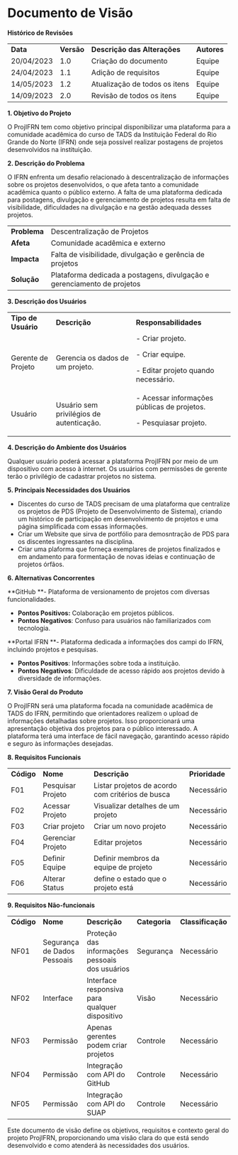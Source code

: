 # Documento de Visão

**Histórico de Revisões**


<table>
  <tr>
   <td><strong>Data</strong>
   </td>
   <td><strong>Versão</strong>
   </td>
   <td><strong>Descrição das Alterações</strong>
   </td>
   <td><strong>Autores</strong>
   </td>
  </tr>
  <tr>
   <td>20/04/2023
   </td>
   <td>1.0
   </td>
   <td>Criação do documento
   </td>
   <td>Equipe
   </td>
  </tr>
  <tr>
   <td>24/04/2023
   </td>
   <td>1.1
   </td>
   <td>Adição de requisitos
   </td>
   <td>Equipe
   </td>
  </tr>
  <tr>
   <td>14/05/2023
   </td>
   <td>1.2
   </td>
   <td>Atualização de todos os itens
   </td>
   <td>Equipe
   </td>
  </tr>
  <tr>
   <td>14/09/2023
   </td>
   <td>2.0
   </td>
   <td>Revisão de todos os itens
   </td>
   <td>Equipe
   </td>
  </tr>
</table>


**1. Objetivo do Projeto**

O ProjIFRN tem como objetivo principal disponibilizar uma plataforma para a comunidade acadêmica do curso de TADS da Instituição Federal do Rio Grande do Norte (IFRN) onde seja possível realizar postagens de projetos desenvolvidos na instituição.

**2. Descrição do Problema**

O IFRN enfrenta um desafio relacionado à descentralização de informações sobre os projetos desenvolvidos, o que afeta tanto a comunidade acadêmica quanto o público externo. A falta de uma plataforma dedicada para postagens, divulgação e gerenciamento de projetos resulta em falta de visibilidade, dificuldades na divulgação e na gestão adequada desses projetos.


<table>
  <tr>
   <td><strong>Problema</strong>
   </td>
   <td>Descentralização de Projetos
   </td>
  </tr>
  <tr>
   <td><strong>Afeta</strong>
   </td>
   <td>Comunidade acadêmica e externo
   </td>
  </tr>
  <tr>
   <td><strong>Impacta</strong>
   </td>
   <td>Falta de visibilidade, divulgação e gerência de projetos
   </td>
  </tr>
  <tr>
   <td><strong>Solução</strong>
   </td>
   <td>Plataforma dedicada a postagens, divulgação e gerenciamento de projetos
   </td>
  </tr>
</table>


**3. Descrição dos Usuários**


<table>
  <tr>
   <td><strong>Tipo de Usuário</strong>
   </td>
   <td><strong>Descrição</strong>
   </td>
   <td><strong>Responsabilidades</strong>
   </td>
  </tr>
  <tr>
   <td>Gerente de Projeto
   </td>
   <td>Gerencia os dados de um projeto.
   </td>
   <td>- Criar projeto.
<p>
- Criar equipe.
<p>
- Editar projeto quando necessário.
   </td>
  </tr>
  <tr>
   <td>Usuário
   </td>
   <td>Usuário sem privilégios de autenticação.
   </td>
   <td>- Acessar informações públicas de projetos.
    <p>
    - Pesquiasar projeto.
    <p>
   </td>
  </tr>
</table>


**4. Descrição do Ambiente dos Usuários**

Qualquer usuário poderá acessar a plataforma ProjIFRN por meio de um dispositivo com acesso à internet. Os usuários com permissões de gerente terão o privilégio de cadastrar projetos no sistema.

**5. Principais Necessidades dos Usuários**

* Discentes do curso de TADS precisam de uma plataforma que centralize os projetos de PDS (Projeto de Desenvolvimento de Sistema), criando um histórico de participação em desenvolvimento de projetos e uma página simplificada com essas informações.
* Criar um Website que sirva de portfólio para demosntração de PDS para os discentes ingressantes na disciplina.
* Criar uma plaforma que forneça exemplares de projetos finalizados e em andamento para formentação de novas ideias e continuação de projetos órfãos.

**6. Alternativas Concorrentes**

**GitHub **- Plataforma de versionamento de projetos com diversas funcionalidades.

* **Pontos Positivos:** Colaboração em projetos públicos.
* **Pontos Negativos**: Confuso para usuários não familiarizados com tecnologia.

**Portal IFRN **- Plataforma dedicada a informações dos campi do IFRN, incluindo projetos e pesquisas.

* **Pontos Positivos**: Informações sobre toda a instituição.
* **Pontos Negativos**: Dificuldade de acesso rápido aos projetos devido à diversidade de informações.

**7. Visão Geral do Produto**

O ProjIFRN será uma plataforma focada na comunidade acadêmica de TADS do IFRN, permitindo que orientadores realizem o upload de informações detalhadas sobre projetos. Isso proporcionará uma apresentação objetiva dos projetos para o público interessado. A plataforma terá uma interface de fácil navegação, garantindo acesso rápido e seguro às informações desejadas.

**8. Requisitos Funcionais**

<table>
  <tr>
   <td><strong>Código</strong>
   </td>
   <td><strong>Nome</strong>
   </td>
   <td><strong>Descrição</strong>
   </td>
   <td><strong>Prioridade</strong>
   </td>
  </tr>
  <tr>
   <td>F01
   </td>
   <td>Pesquisar Projeto
   </td>
   <td>Listar projetos de acordo com critérios de busca
   </td>
   <td>Necessário
   </td>
  </tr>
  <tr>
   <td>F02
   </td>
   <td>Acessar Projeto
   </td>
   <td>Visualizar detalhes de um projeto
   </td>
   <td>Necessário
   </td>
  </tr>
   <tr>
   <td>F03
   </td>
   <td>Criar projeto
   </td>
   <td>Criar um novo projeto
   </td>
   <td>Necessário
   </td>
  </tr>
  <tr>
   <td>F04
   </td>
   <td>Gerenciar Projeto
   </td>
   <td>Editar projetos
   </td>
   <td>Necessário
   </td>
  </tr>
  <tr>
   <td>F05
   </td>
   <td>Definir Equipe
   </td>
   <td>Definir membros da equipe de projeto
   </td>
   <td>Necessário
   </td>
  </tr>
  <tr>
   <td>F06
   </td>
   <td>Alterar Status
   </td>
   <td>define o estado que o projeto está
   </td>
   <td>Necessário
   </td>
  </tr>
</table>


**9. Requisitos Não-funcionais**


<table>
  <tr>
   <td><strong>Código</strong>
   </td>
   <td><strong>Nome</strong>
   </td>
   <td><strong>Descrição</strong>
   </td>
   <td><strong>Categoria</strong>
   </td>
   <td><strong>Classificação</strong>
   </td>
  </tr>
  <tr>
   <td>NF01
   </td>
   <td>Segurança de Dados Pessoais
   </td>
   <td>Proteção das informações pessoais dos usuários
   </td>
   <td>Segurança
   </td>
   <td>Necessário
   </td>
  </tr>
  <tr>
   <td>NF02
   </td>
   <td>Interface
   </td>
   <td>Interface responsiva para qualquer dispositivo
   </td>
   <td>Visão
   </td>
   <td>Necessário
   </td>
  </tr>
  <tr>
   <td>NF03
   </td>
   <td>Permissão
   </td>
   <td>Apenas gerentes podem criar projetos
   </td>
   <td>Controle
   </td>
   <td>Necessário
   </td>
  </tr>
  <tr>
   <td>NF04
   </td>
   <td>Permissão
   </td>
   <td>Integração com API do GitHub
   </td>
   <td>Controle
   </td>
   <td>Necessário
   </td>
  </tr>
   <tr>
   <td>NF05
   </td>
   <td>Permissão
   </td>
   <td>Integração com API do SUAP
   </td>
   <td>Controle
   </td>
   <td>Necessário
   </td>
  </tr>
</table>


Este documento de visão define os objetivos, requisitos e contexto geral do projeto ProjIFRN, proporcionando uma visão clara do que está sendo desenvolvido e como atenderá às necessidades dos usuários.
